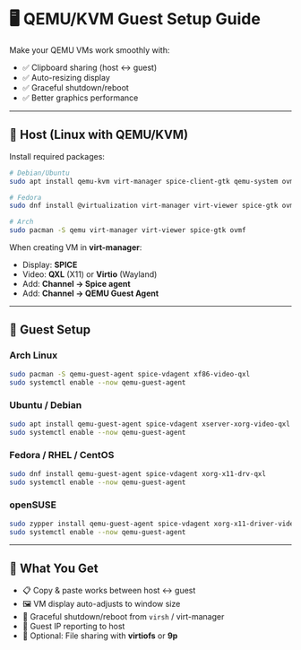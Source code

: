 # 🖥️ QEMU/KVM Guest Setup Guide

Make your QEMU VMs work smoothly with:

- ✅ Clipboard sharing (host ↔ guest)
- ✅ Auto-resizing display
- ✅ Graceful shutdown/reboot
- ✅ Better graphics performance

---

## 🔹 Host (Linux with QEMU/KVM)

Install required packages:

```bash
# Debian/Ubuntu
sudo apt install qemu-kvm virt-manager spice-client-gtk qemu-system ovmf

# Fedora
sudo dnf install @virtualization virt-manager virt-viewer spice-gtk ovmf

# Arch
sudo pacman -S qemu virt-manager virt-viewer spice-gtk ovmf
```

When creating VM in **virt-manager**:

- Display: **SPICE**
- Video: **QXL** (X11) or **Virtio** (Wayland)
- Add: **Channel → Spice agent**
- Add: **Channel → QEMU Guest Agent**

---

## 🔹 Guest Setup

### Arch Linux

```bash
sudo pacman -S qemu-guest-agent spice-vdagent xf86-video-qxl
sudo systemctl enable --now qemu-guest-agent
```

### Ubuntu / Debian

```bash
sudo apt install qemu-guest-agent spice-vdagent xserver-xorg-video-qxl
sudo systemctl enable --now qemu-guest-agent
```

### Fedora / RHEL / CentOS

```bash
sudo dnf install qemu-guest-agent spice-vdagent xorg-x11-drv-qxl
sudo systemctl enable --now qemu-guest-agent
```

### openSUSE

```bash
sudo zypper install qemu-guest-agent spice-vdagent xorg-x11-driver-video
sudo systemctl enable --now qemu-guest-agent
```

---

## 🔹 What You Get

- 📋 Copy & paste works between host ↔ guest
- 🖼️ VM display auto-adjusts to window size
- 🔌 Graceful shutdown/reboot from `virsh` / virt-manager
- 📡 Guest IP reporting to host
- 📂 Optional: File sharing with **virtiofs** or **9p**

